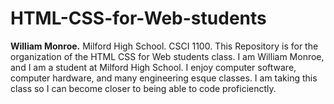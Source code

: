 # HTML-CSS-for-Web-students
**William Monroe.**
Milford High School.
CSCI 1100.
This Repository is for the organization of the HTML CSS for Web students class.
I am William Monroe, and I am a student at Milford High School. I enjoy computer software, computer hardware, and many engineering esque classes.
I am taking this class so I can become closer to being able to code proficienctly.
